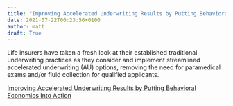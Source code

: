 ```yaml
---
title: "Improving Accelerated Underwriting Results by Putting Behavioral Economics Into Action"
date: 2021-07-22T00:23:56+0100
author: matt
draft: True
---
```

Life insurers have taken a fresh look at their established traditional underwriting practices as they consider and implement streamlined accelerated underwriting (AU) options, removing the need for paramedical exams and/or fluid collection for qualified applicants.

[ Improving Accelerated Underwriting Results by Putting Behavioral Economics Into Action ]( https://www.genre.com/knowledge/blog/improving-accelerated-underwriting-results-by-putting-behavioral-economics-into-action-en.html )
